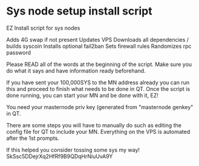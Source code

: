 # Sys node setup install script
EZ Install script for sys nodes

Adds 4G swap if not present
Updates VPS
Downloads all dependencies / builds syscoin
Installs optional fail2ban
Sets firewall rules
Randomizes rpc password

Please READ all of the words at the beginning of the script. Make sure you do what it says and have information ready beforehand.

If you have sent your 100,000SYS to the MN address already you can run this and proceed to finish what needs to be done in QT. Once the script is done running, you can start your MN and be done with it, EZ!

You need your masternode priv key (generated from "masternode genkey" in QT.

There are some steps you will have to manually do such as editing the config file for QT to include your MN.
Everything on the VPS is automated after the 1st prompts.

If this helped you consider tossing some sys my way!
SkSsc5DDejrXq2HfRf9B9QDqHrNiuUvA9Y
 
